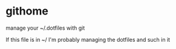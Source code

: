 # githome
manage your ~/.dotfiles with git

If this file is in ~/ I'm probably managing the dotfiles and such in it
